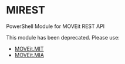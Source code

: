 # MIREST
PowerShell Module for MOVEit REST API

This module has been deprecated.  Please use:
- [MOVEit.MIT](https://github.com/Tony-Perri/MOVEit.MIT)
- [MOVEit.MIA](https://github.com/Tony-Perri/MOVEit.MIA)
